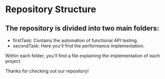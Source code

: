 # Repository Structure

## The repository is divided into two main folders:

* firstTask: Contains the automation of functional API testing.
* secondTask: Here you'll find the performance implementation.

Within each folder, you'll find a file explaining the implementation of each project.

Thanks for checking out our repository!